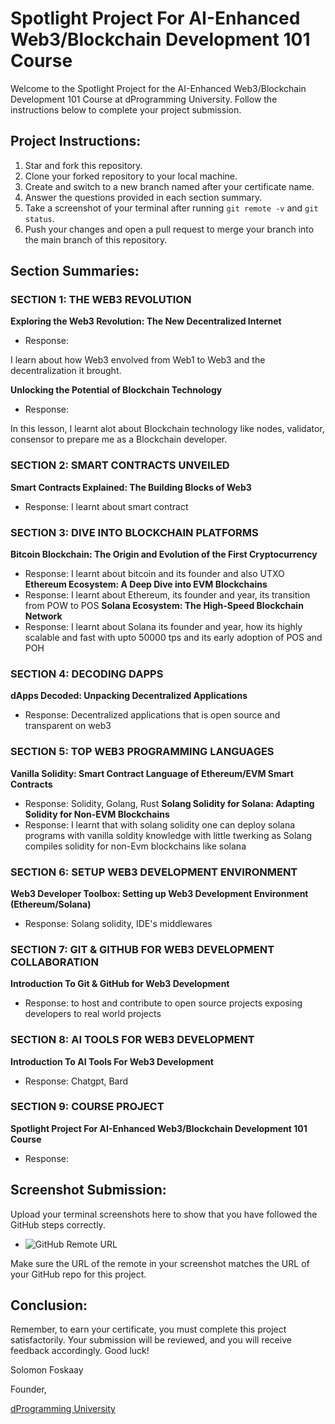 # Spotlight Project For AI-Enhanced Web3/Blockchain Development 101 Course

Welcome to the Spotlight Project for the AI-Enhanced Web3/Blockchain Development 101 Course at dProgramming University. Follow the instructions below to complete your project submission.

## Project Instructions:

1. Star and fork this repository.
2. Clone your forked repository to your local machine.
3. Create and switch to a new branch named after your certificate name.
4. Answer the questions provided in each section summary.
5. Take a screenshot of your terminal after running `git remote -v` and `git status`.
6. Push your changes and open a pull request to merge your branch into the main branch of this repository.

## Section Summaries:

### SECTION 1: THE WEB3 REVOLUTION
**Exploring the Web3 Revolution: The New Decentralized Internet**
- Response: 

I learn about how Web3 envolved from Web1 to Web3 and the decentralization it brought.

**Unlocking the Potential of Blockchain Technology**
- Response: 

In this lesson, I learnt alot about Blockchain technology like nodes, validator, consensor to prepare me as a Blockchain developer.

### SECTION 2: SMART CONTRACTS UNVEILED
**Smart Contracts Explained: The Building Blocks of Web3**
- Response: 
I learnt about smart contract

### SECTION 3: DIVE INTO BLOCKCHAIN PLATFORMS
**Bitcoin Blockchain: The Origin and Evolution of the First Cryptocurrency**
- Response: 
I learnt about bitcoin and its founder and also UTXO
**Ethereum Ecosystem: A Deep Dive into EVM Blockchains**
- Response: 
I learnt about Ethereum, its founder and year, its transition from POW to POS
**Solana Ecosystem: The High-Speed Blockchain Network**
- Response: 
I learnt about Solana its founder and year, how its highly scalable and fast with upto 50000 tps and its early adoption of POS and POH
### SECTION 4: DECODING DAPPS
**dApps Decoded: Unpacking Decentralized Applications**
- Response: 
Decentralized applications that is open source and transparent on web3
### SECTION 5: TOP WEB3 PROGRAMMING LANGUAGES
**Vanilla Solidity: Smart Contract Language of Ethereum/EVM Smart Contracts**
- Response: 
Solidity, Golang, Rust 
**Solang Solidity for Solana: Adapting Solidity for Non-EVM Blockchains**
- Response: 
I learnt that with solang solidity one can deploy solana programs with vanilla soldity knowledge with little twerking as Solang compiles solidity for non-Evm blockchains like solana 
### SECTION 6: SETUP WEB3 DEVELOPMENT ENVIRONMENT
**Web3 Developer Toolbox: Setting up Web3 Development Environment (Ethereum/Solana)**
- Response: 
Solang solidity, IDE's middlewares 
### SECTION 7: GIT & GITHUB FOR WEB3 DEVELOPMENT COLLABORATION
**Introduction To Git & GitHub for Web3 Development**
- Response: 
to host and contribute to open source projects exposing developers to real world projects 
### SECTION 8: AI TOOLS FOR WEB3 DEVELOPMENT
**Introduction To AI Tools For Web3 Development**
- Response: 
Chatgpt, Bard 
### SECTION 9: COURSE PROJECT
**Spotlight Project For AI-Enhanced Web3/Blockchain Development 101 Course**
- Response: 

## Screenshot Submission:

Upload your terminal screenshots here to show that you have followed the GitHub steps correctly.

- ![GitHub Remote URL](images/project-screeshot.png)

Make sure the URL of the remote in your screenshot matches the URL of your GitHub repo for this project.

## Conclusion:

Remember, to earn your certificate, you must complete this project satisfactorily. Your submission will be reviewed, and you will receive feedback accordingly. Good luck!

Solomon Foskaay

Founder,

[dProgramming University](https://dProgrammingUniversity.com)

